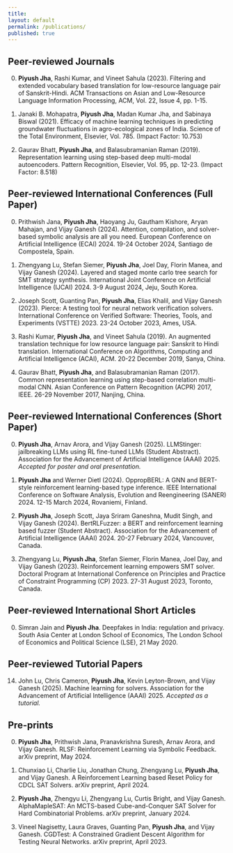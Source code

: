 ```yaml
---
title:
layout: default
permalink: /publications/
published: true
---
```


## Peer-reviewed Journals

0. **Piyush Jha**, Rashi Kumar, and Vineet Sahula (2023). Filtering and extended vocabulary based translation for low-resource language pair of Sanskrit-Hindi. ACM Transactions on Asian and Low-Resource Language Information Processing, ACM, Vol. 22, Issue 4, pp. 1-15.

0. Janaki B. Mohapatra, **Piyush Jha**, Madan Kumar Jha, and Sabinaya Biswal (2021). Efficacy of machine learning techniques in predicting groundwater fluctuations in agro-ecological zones of India. Science of the Total Environment, Elsevier, Vol. 785. (Impact Factor: 10.753)

0. Gaurav Bhatt, **Piyush Jha**, and Balasubramanian Raman (2019). Representation learning using step-based deep multi-modal autoencoders. Pattern Recognition, Elsevier, Vol. 95, pp. 12-23. (Impact Factor: 8.518)

## Peer-reviewed International Conferences (Full Paper)

0. Prithwish Jana, **Piyush Jha**, Haoyang Ju, Gautham Kishore, Aryan Mahajan, and Vijay Ganesh (2024). Attention, compilation, and solver-based symbolic analysis are all you need. European Conference on Artificial Intelligence (ECAI) 2024. 19-24 October 2024, Santiago de Compostela, Spain.

0. Zhengyang Lu, Stefan Siemer, **Piyush Jha**, Joel Day, Florin Manea, and Vijay Ganesh (2024). Layered and staged monte carlo tree search for SMT strategy synthesis. International Joint Conference on Artificial Intelligence (IJCAI) 2024. 3-9 August 2024, Jeju, South Korea.

0. Joseph Scott, Guanting Pan, **Piyush Jha**, Elias Khalil, and Vijay Ganesh (2023). Pierce: A testing tool for neural network verification solvers. International Conference on Verified Software: Theories, Tools, and Experiments (VSTTE) 2023. 23-24 October 2023, Ames, USA.

0. Rashi Kumar, **Piyush Jha**, and Vineet Sahula (2019). An augmented translation technique for low resource language pair: Sanskrit to Hindi translation. International Conference on Algorithms, Computing and Artificial Intelligence (ACAI), ACM. 20-22 December 2019, Sanya, China. 

0. Gaurav Bhatt, **Piyush Jha**, and Balasubramanian Raman (2017). Common representation learning using step-based correlation multi-modal CNN. Asian Conference on Pattern Recognition (ACPR) 2017, IEEE. 26-29 November 2017, Nanjing, China.

## Peer-reviewed International Conferences (Short Paper)

0. **Piyush Jha**, Arnav Arora, and Vijay Ganesh (2025). LLMStinger: jailbreaking LLMs using RL fine-tuned LLMs (Student Abstract). Association for the Advancement of Artificial Intelligence (AAAI) 2025. _Accepted for poster and oral presentation._

0. **Piyush Jha** and Werner Dietl (2024). OppropBERL: A GNN and BERT-style reinforcement learning-based type inference. IEEE International Conference on Software Analysis, Evolution and Reengineering (SANER) 2024. 12-15 March 2024, Rovaniemi, Finland.

0. **Piyush Jha**, Joseph Scott, Jaya Sriram Ganeshna, Mudit Singh, and Vijay Ganesh (2024). BertRLFuzzer: a BERT and reinforcement learning based fuzzer (Student Abstract). Association for the Advancement of Artificial Intelligence (AAAI) 2024. 20-27 February 2024, Vancouver, Canada.

0. Zhengyang Lu, **Piyush Jha**, Stefan Siemer, Florin Manea, Joel Day, and Vijay Ganesh (2023). Reinforcement learning empowers SMT solver. Doctoral Program at International Conference on Principles and Practice of Constraint Programming (CP) 2023. 27-31 August 2023, Toronto, Canada.

## Peer-reviewed International Short Articles

0. Simran Jain and **Piyush Jha**. Deepfakes in India: regulation and privacy. South Asia Center at London School of Economics, The London School of Economics and Political Science (LSE), 21 May 2020.

## Peer-reviewed Tutorial Papers

14.	John Lu, Chris Cameron, **Piyush Jha**, Kevin Leyton-Brown, and Vijay Ganesh (2025). Machine learning for solvers. Association for the Advancement of Artificial Intelligence (AAAI) 2025. _Accepted as a tutorial._

## Pre-prints

0. **Piyush Jha**, Prithwish Jana, Pranavkrishna Suresh, Arnav Arora, and Vijay Ganesh. RLSF: Reinforcement Learning via Symbolic Feedback. arXiv preprint, May 2024.

0. Chunxiao Li, Charlie Liu, Jonathan Chung, Zhengyang Lu, **Piyush Jha**, and Vijay Ganesh. A Reinforcement Learning based Reset Policy for CDCL SAT Solvers. arXiv preprint, April 2024.

0. **Piyush Jha**, Zhengyu Li, Zhengyang Lu, Curtis Bright, and Vijay Ganesh. AlphaMapleSAT: An MCTS-based Cube-and-Conquer SAT Solver for Hard Combinatorial Problems. arXiv preprint, January 2024. 

0. Vineel Nagisetty, Laura Graves, Guanting Pan, **Piyush Jha**, and Vijay Ganesh. CGDTest: A Constrained Gradient Descent Algorithm for Testing Neural Networks. arXiv preprint, April 2023.
